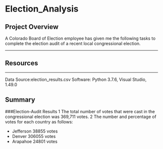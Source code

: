 # Election_Analysis
## Project Overview
A  Colorado Board of Election employee has given me the following tasks to complete the election audit of a recent local congressional election.

---
## Resources
---
Data Source:election_results.csv
Software: Python 3.7.6, Visual Studio, 1.49.0
## Summary
###Election-Audit Results
1 The total number of votes that were cast in the congressional election was 369,711 votes.
2 The number and percentage of votes  for each country as follows:
  - Jefferson       38855 votes
  - Denver          306055 votes
  - Arapahoe        24801  votes
